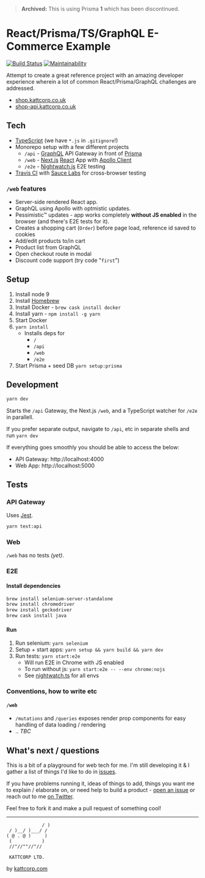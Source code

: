 > **Archived:** This is using Prisma **1** which has been discontinued.

# React/Prisma/TS/GraphQL E-Commerce Example

[![Build Status](https://travis-ci.org/KATT/shop.svg?branch=master)](https://travis-ci.org/KATT/shop) [![Maintainability](https://api.codeclimate.com/v1/badges/073d5e009a2b0cd2d0b9/maintainability)](https://codeclimate.com/github/KATT/shop/maintainability)

Attempt to create a great reference project with an amazing developer experience wherein a lot of common React/Prisma/GraphQL challenges are addressed.

- [shop.kattcorp.co.uk](https://shop.kattcorp.co.uk)
- [shop-api.kattcorp.co.uk](https://shop-api.kattcorp.co.uk)

## Tech

- [TypeScript](typescriptlang.org) (we have `*.js` in `.gitignore`!)
- Monorepo setup with a few different projects
  - `/api` - [GraphQL](http://graphql.org/) API Gateway in front of [Prisma](https://prismagraphql.com)
  - `/web` - [Next.js](https://github.com/zeit/next.js/) [React](https://reactjs.org/) App with [Apollo Client](https://www.apollographql.com/)
  - `/e2e` - [Nightwatch.js](http://nightwatchjs.org/) E2E testing
- [Travis CI](https://travis-ci.org) with [Sauce Labs](http://saucelabs.com/) for cross-browser testing

### `/web` features

- Server-side rendered React app.
- GraphQL using Apollo with optmistic updates.
- Pessimistic™ updates - app works completely **without JS enabled** in the browser (and there's E2E tests for it).
- Creates a shopping cart (`Order`) before page load, reference id saved to cookies
- Add/edit products to/in cart
- Product list from GraphQL
- Open checkout route in modal
- Discount code support (try code "`first`")

## Setup

1.  Install node 9
1.  Install [Homebrew](https://brew.sh/)
1.  Install Docker - `brew cask install docker`
1.  Install yarn - `npm install -g yarn`
1.  Start Docker
1.  `yarn install`
    - Installs deps for
      - `/`
      - `/api`
      - `/web`
      - `/e2e`
1.  Start Prisma + seed DB `yarn setup:prisma`

## Development

```sh
yarn dev
```

Starts the `/api` Gateway, the Next.js `/web`, and a TypeScript watcher for `/e2e` in parallell.

If you prefer separate output, navigate to `/api`, etc in separate shells and run `yarn dev`

If everything goes smoothly you should be able to access the below:

- API Gateway: http://localhost:4000
- Web App: http://localhost:5000

## Tests

### API Gateway

Uses [Jest](https://facebook.github.io/jest/).

```sh
yarn test:api
```

### Web

`/web` has no tests _(yet)_.

### E2E

#### Install dependencies

```sh
brew install selenium-server-standalone
brew install chromedriver
brew install geckodriver
brew cask install java
```

#### Run

1.  Run selenium: `yarn selenium`
1.  Setup + start apps: `yarn setup && yarn build && yarn dev`
1.  Run tests: `yarn start:e2e`
    - Will run E2E in Chrome with JS enabled
    - To run without js: `yarn start:e2e -- --env chrome:nojs`
    - See [nightwatch.ts](./e2e/src/nightwatch.ts) for all envs

### Conventions, how to write etc

#### `/web`

- `/mutations` and `/queries` exposes render prop components for easy handling of data loading / rendering
- .. _TBC_

## What's next / questions

This is a bit of a playground for web tech for me. I'm still developing it & I gather a list of things I'd like to do in [issues](https://github.com/KATT/shop/issues).

If you have problems running it, ideas of things to add, things you want me to explain / elaborate on, or need help to build a product - [open an issue](https://github.com/KATT/shop/issues/new) or reach out to me [on Twitter](https://twitter.com/alexdotjs).

Feel free to fork it and make a pull request of something cool!

---

```
             / )
 / )__/ )___/ /
( @ . @ )     )
 (           )
 //"//""//"//

 KATTCORP LTD.
```

by [kattcorp.com](https://kattcorp.com)
